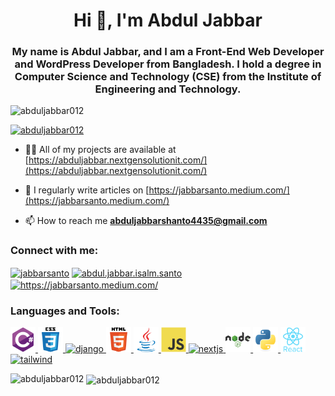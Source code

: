 <h1 align="center">Hi 👋, I'm Abdul Jabbar</h1>
<h3 align="center">My name is Abdul Jabbar, and I am a Front-End Web Developer and WordPress Developer from Bangladesh. I hold a degree in Computer Science and Technology (CSE) from the Institute of Engineering and Technology.</h3>

<p align="left"> <img src="https://komarev.com/ghpvc/?username=abduljabbar012&label=Profile%20views&color=0e75b6&style=flat" alt="abduljabbar012" /> </p>

<p align="left"> <a href="https://github.com/ryo-ma/github-profile-trophy"><img src="https://github-profile-trophy.vercel.app/?username=abduljabbar012" alt="abduljabbar012" /></a> </p>

- 👨‍💻 All of my projects are available at [https://abduljabbar.nextgensolutionit.com/](https://abduljabbar.nextgensolutionit.com/)

- 📝 I regularly write articles on [https://jabbarsanto.medium.com/](https://jabbarsanto.medium.com/)

- 📫 How to reach me **abduljabbarshanto4435@gmail.com**

<h3 align="left">Connect with me:</h3>
<p align="left">
<a href="https://linkedin.com/in/jabbarsanto" target="blank"><img align="center" src="https://raw.githubusercontent.com/rahuldkjain/github-profile-readme-generator/master/src/images/icons/Social/linked-in-alt.svg" alt="jabbarsanto" height="30" width="40" /></a>
<a href="https://fb.com/abdul.jabbar.isalm.santo" target="blank"><img align="center" src="https://raw.githubusercontent.com/rahuldkjain/github-profile-readme-generator/master/src/images/icons/Social/facebook.svg" alt="abdul.jabbar.isalm.santo" height="30" width="40" /></a>
<a href="https://medium.com/https://jabbarsanto.medium.com/" target="blank"><img align="center" src="https://raw.githubusercontent.com/rahuldkjain/github-profile-readme-generator/master/src/images/icons/Social/medium.svg" alt="https://jabbarsanto.medium.com/" height="30" width="40" /></a>
</p>

<h3 align="left">Languages and Tools:</h3>
<p align="left"> <a href="https://www.w3schools.com/cs/" target="_blank" rel="noreferrer"> <img src="https://raw.githubusercontent.com/devicons/devicon/master/icons/csharp/csharp-original.svg" alt="csharp" width="40" height="40"/> </a> <a href="https://www.w3schools.com/css/" target="_blank" rel="noreferrer"> <img src="https://raw.githubusercontent.com/devicons/devicon/master/icons/css3/css3-original-wordmark.svg" alt="css3" width="40" height="40"/> </a> <a href="https://www.djangoproject.com/" target="_blank" rel="noreferrer"> <img src="https://cdn.worldvectorlogo.com/logos/django.svg" alt="django" width="40" height="40"/> </a> <a href="https://www.w3.org/html/" target="_blank" rel="noreferrer"> <img src="https://raw.githubusercontent.com/devicons/devicon/master/icons/html5/html5-original-wordmark.svg" alt="html5" width="40" height="40"/> </a> <a href="https://www.java.com" target="_blank" rel="noreferrer"> <img src="https://raw.githubusercontent.com/devicons/devicon/master/icons/java/java-original.svg" alt="java" width="40" height="40"/> </a> <a href="https://developer.mozilla.org/en-US/docs/Web/JavaScript" target="_blank" rel="noreferrer"> <img src="https://raw.githubusercontent.com/devicons/devicon/master/icons/javascript/javascript-original.svg" alt="javascript" width="40" height="40"/> </a> <a href="https://nextjs.org/" target="_blank" rel="noreferrer"> <img src="https://cdn.worldvectorlogo.com/logos/nextjs-2.svg" alt="nextjs" width="40" height="40"/> </a> <a href="https://nodejs.org" target="_blank" rel="noreferrer"> <img src="https://raw.githubusercontent.com/devicons/devicon/master/icons/nodejs/nodejs-original-wordmark.svg" alt="nodejs" width="40" height="40"/> </a> <a href="https://www.python.org" target="_blank" rel="noreferrer"> <img src="https://raw.githubusercontent.com/devicons/devicon/master/icons/python/python-original.svg" alt="python" width="40" height="40"/> </a> <a href="https://reactjs.org/" target="_blank" rel="noreferrer"> <img src="https://raw.githubusercontent.com/devicons/devicon/master/icons/react/react-original-wordmark.svg" alt="react" width="40" height="40"/> </a> <a href="https://tailwindcss.com/" target="_blank" rel="noreferrer"> <img src="https://www.vectorlogo.zone/logos/tailwindcss/tailwindcss-icon.svg" alt="tailwind" width="40" height="40"/> </a> </p>

<p><img align="left" src="https://github-readme-stats.vercel.app/api/top-langs?username=abduljabbar012&show_icons=true&locale=en&layout=compact" alt="abduljabbar012" /></p>

<p>&nbsp;<img align="center" src="https://github-readme-stats.vercel.app/api?username=abduljabbar012&show_icons=true&locale=en" alt="abduljabbar012" /></p>
